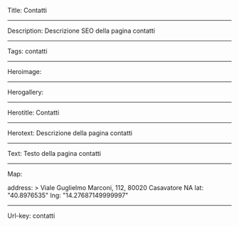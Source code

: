 Title: Contatti

----

Description: Descrizione SEO della pagina contatti

----

Tags: contatti

----

Heroimage:

----

Herogallery:

----

Herotitle: Contatti

----

Herotext: Descrizione della pagina contatti

----

Text: Testo della pagina contatti

----

Map:

address: >
  Viale Guglielmo Marconi, 112, 80020
  Casavatore NA
lat: "40.8976535"
lng: "14.27687149999997"

----

Url-key: contatti
